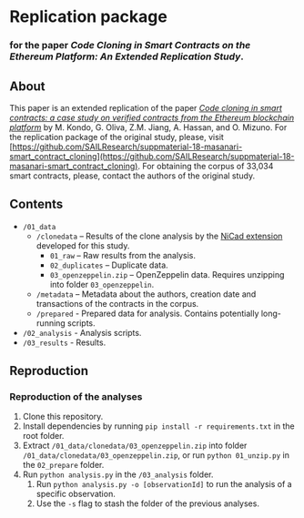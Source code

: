 # Replication package
### for the paper _Code Cloning in Smart Contracts on the Ethereum Platform: An Extended Replication Study_.

## About
This paper is an extended replication of the paper [_Code cloning in smart contracts: a case study on verified contracts from the Ethereum blockchain platform_](https://link.springer.com/article/10.1007/s10664-020-09852-5) by M. Kondo, G. Oliva, Z.M. Jiang, A. Hassan, and O. Mizuno. For the replication package of the original study, please, visit [https://github.com/SAILResearch/suppmaterial-18-masanari-smart_contract_cloning](https://github.com/SAILResearch/suppmaterial-18-masanari-smart_contract_cloning). For obtaining the corpus of 33,034 smart contracts, please, contact the authors of the original study.

## Contents

* `/01_data`
  * `/clonedata` – Results of the clone analysis by the [NiCad extension](https://github.com/eff-kay/nicad6) developed for this study.
    * `01_raw` – Raw results from the analysis.
    * `02_duplicates` – Duplicate data.
    * `03_openzeppelin.zip` – OpenZeppelin data. Requires unzipping into folder `03_openzeppelin`.
  * `/metadata` – Metadata about the authors, creation date and transactions of the contracts in the corpus.
  * `/prepared` - Prepared data for analysis. Contains potentially long-running scripts.
* `/02_analysis` - Analysis scripts.
* `/03_results` - Results.

## Reproduction

### Reproduction of the analyses

1. Clone this repository.
2. Install dependencies by running `pip install -r requirements.txt` in the root folder.
3. Extract `/01_data/clonedata/03_openzeppelin.zip` into folder `/01_data/clonedata/03_openzeppelin.zip`, or run `python 01_unzip.py` in the `02_prepare` folder.
4. Run `python analysis.py` in the `/03_analysis` folder.
   1. Run `python analysis.py -o [observationId]` to run the analysis of a specific observation.
   2. Use the `-s` flag to stash the folder of the previous analyses.
